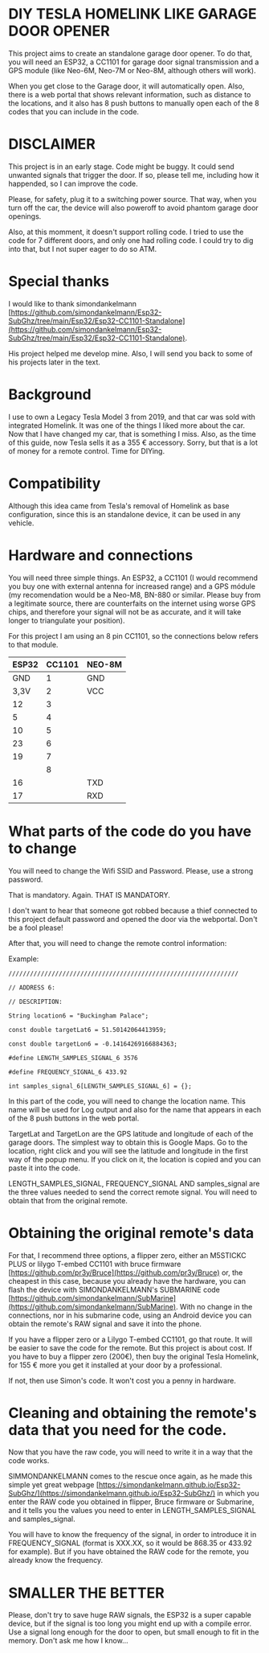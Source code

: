 # DIY TESLA HOMELINK LIKE GARAGE DOOR OPENER

This project aims to create an standalone garage door opener. To do that, you will need an ESP32, a CC1101 for garage door signal transmission and a GPS module (like Neo-6M, Neo-7M or Neo-8M, although others will work). 

When you get close to the Garage door, it will automatically open. Also, there is a web portal that shows relevant information, such as distance to the locations, and it also has 8 push buttons to manually open each of the 8 codes that you can include in the code.

# DISCLAIMER

This project is in an early stage. Code might be buggy. It could send unwanted signals that trigger the door. If so, please tell me, including how it happended, so I can improve the code.

Please, for safety, plug it to a switching power source. That way, when you turn off the car, the device will also poweroff to avoid phantom garage door openings.

Also, at this momment, it doesn't support rolling code. I tried to use the code for 7 different doors, and only one had rolling code. I could try to dig into that, but I not super eager to do so ATM. 

# Special thanks

I would like to thank simondankelmann [https://github.com/simondankelmann/Esp32-SubGhz/tree/main/Esp32/Esp32-CC1101-Standalone](https://github.com/simondankelmann/Esp32-SubGhz/tree/main/Esp32/Esp32-CC1101-Standalone).

His project helped me develop mine. Also, I will send you back to some of his projects later in the text.

# Background

I use to own a Legacy Tesla Model 3 from 2019, and that car was sold with integrated Homelink. It was one of the things I liked more about the car. Now that I have changed my car, that is something I miss. Also, as the time of this guide, now Tesla sells it as a 355 € accessory. Sorry, but that is a lot of money for a remote control. Time for DIYing.

# Compatibility

Although this idea came from Tesla's removal of Homelink as base configuration, since this is an standalone device, it can be used in any vehicle.  

# Hardware and connections

You will need three simple things. An ESP32, a CC1101 (I would recommend you buy one with external antenna for increased range) and a GPS módule (my recomendation would be a Neo-M8, BN-880 or similar. Please buy from a legitimate source, there are counterfaits on the internet using worse GPS chips, and therefore your signal will not be as accurate, and it will take longer to triangulate your position). 

For this project I am using an 8 pin CC1101, so the connections below refers to that module.

| ESP32 | CC1101 | NEO-8M |
| ----- | ----- | ----- |
| GND | 1 | GND |
| 3,3V | 2 | VCC |
| 12 | 3 | |
| 5 | 4 | |
| 10 | 5 | |
| 23 | 6 | | 
| 19 | 7 | |
| | 8 | |
| 16 | | TXD |
| 17 | | RXD |


# What parts of the code do you have to change

You will need to change the Wifi SSID and Password. Please, use a strong password.

That is mandatory. Again. THAT IS MANDATORY.

I don't want to hear that someone got robbed because a thief connected to this project default password and opened the door via the webportal. Don't be a fool please!

After that, you will need to change the remote control information:

Example:
```
////////////////////////////////////////////////////////////////

// ADDRESS 6: 

// DESCRIPTION: 

String location6 = "Buckingham Palace";

const double targetLat6 = 51.50142064413959;

const double targetLon6 = -0.14164269166884363;

#define LENGTH_SAMPLES_SIGNAL_6 3576

#define FREQUENCY_SIGNAL_6 433.92

int samples_signal_6[LENGTH_SAMPLES_SIGNAL_6] = {};
```

In this part of the code, you will need to change the location name. This name will be used for Log output and also for the name that appears in each of the 8 push buttons in the web portal.

TargetLat and TargetLon are the GPS latitude and longitude of each of the garage doors. The simplest way to obtain this is Google Maps. Go to the location, right click and you will see the latitude and longitude in the first way of the popup menu. If you click on it, the location is copied and you can paste it into the code.

LENGTH_SAMPLES_SIGNAL, FREQUENCY_SIGNAL AND samples_signal are the three values needed to send the correct remote signal. You will need to obtain that from the original remote.

# Obtaining the original remote's data

For that, I recommend three options, a flipper zero, either an M5STICKC PLUS or lilygo T-embed CC1101 with bruce firmware [https://github.com/pr3y/Bruce](https://github.com/pr3y/Bruce) or, the cheapest in this case, because you already have the hardware, you can flash the device with SIMONDANKELMANN's SUBMARINE code [https://github.com/simondankelmann/SubMarine](https://github.com/simondankelmann/SubMarine). With no change in the connections, nor in his submarine code, using an Android device you can obtain the remote's RAW signal and save it into the phone.

If you have a flipper zero or a Lilygo T-embed CC1101, go that route. It will be easier to save the code for the remote. But this project is about cost. If you have to buy a flipper zero (200€), then buy the original Tesla Homelink, for 155 € more you get it installed at your door by a professional.

If not, then use Simon's code. It won't cost you a penny in hardware.

# Cleaning and obtaining the remote's data that you need for the code.

Now that you have the raw code, you will need to write it in a way that the code works.

SIMMONDANKELMANN comes to the rescue once again, as he made this simple yet great webpage [https://simondankelmann.github.io/Esp32-SubGhz/](https://simondankelmann.github.io/Esp32-SubGhz/) in which you enter the RAW code you obtained in flipper, Bruce firmware or Submarine, and it tells you the values you need to enter in LENGTH_SAMPLES_SIGNAL and samples_signal.

You will have to know the frequency of the signal, in order to introduce it in FREQUENCY_SIGNAL (format is XXX.XX, so it would be 868.35 or 433.92 for example). But if you have obtained the RAW code for the remote, you already know the frequency.

# SMALLER THE BETTER

Please, don't try to save huge RAW signals, the ESP32 is a super capable device, but if the signal is too long you might end up with a compile error. Use a signal long enough for the door to open, but small enough to fit in the memory. Don't ask me how I know...
